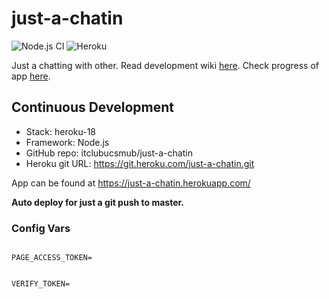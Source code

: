 # just-a-chatin

![Node.js CI](https://github.com/itclubucsmub/just-a-chatin/workflows/Node.js%20CI/badge.svg?branch=master) ![Heroku](https://heroku-badge.herokuapp.com/?app=heroku-badge)

Just a chatting with other.
Read development wiki [here](/wiki/). Check progress of app [here](https://github.com/itclubucsmub/just-a-chatin/projects/1).

## Continuous Development
- Stack: heroku-18
- Framework: Node.js
- GitHub repo: itclubucsmub/just-a-chatin
- Heroku git URL: https://git.heroku.com/just-a-chatin.git

App can be found at https://just-a-chatin.herokuapp.com/

**Auto deploy for just a git push to master.**

### Config Vars

<code>
PAGE_ACCESS_TOKEN=
  
VERIFY_TOKEN=
</code>
